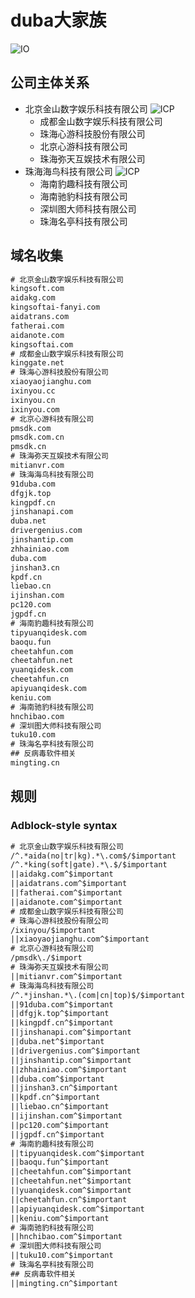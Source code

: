 # duba大家族

![IO](https://img.shields.io/badge/Last%20Updated-20230225-green)

## 公司主体关系

+ 北京金山数字娱乐科技有限公司 ![ICP](https://img.shields.io/badge/ICP-粤ICP备18107911号-green)
  + 成都金山数字娱乐科技有限公司
  + 珠海心游科技股份有限公司
  + 北京心游科技有限公司
  + 珠海弥天互娱技术有限公司
+ 珠海海鸟科技有限公司 ![ICP](https://img.shields.io/badge/ICP-粤ICP备18107911号-green)
  + 海南豹趣科技有限公司
  + 海南驰豹科技有限公司
  + 深圳图大师科技有限公司
  + 珠海名亭科技有限公司

## 域名收集

```txt
# 北京金山数字娱乐科技有限公司
kingsoft.com
aidakg.com
kingsoftai-fanyi.com
aidatrans.com
fatherai.com
aidanote.com
kingsoftai.com
# 成都金山数字娱乐科技有限公司
kinggate.net
# 珠海心游科技股份有限公司
xiaoyaojianghu.com
ixinyou.cc
ixinyou.cn
ixinyou.com
# 北京心游科技有限公司
pmsdk.com
pmsdk.com.cn
pmsdk.cn
# 珠海弥天互娱技术有限公司
mitianvr.com
# 珠海海鸟科技有限公司
91duba.com
dfgjk.top
kingpdf.cn
jinshanapi.com
duba.net
drivergenius.com
jinshantip.com
zhhainiao.com
duba.com
jinshan3.cn
kpdf.cn
liebao.cn
ijinshan.com
pc120.com
jgpdf.cn
# 海南豹趣科技有限公司
tipyuanqidesk.com
baoqu.fun
cheetahfun.com
cheetahfun.net
yuanqidesk.com
cheetahfun.cn
apiyuanqidesk.com
keniu.com
# 海南驰豹科技有限公司
hnchibao.com
# 深圳图大师科技有限公司
tuku10.com
# 珠海名亭科技有限公司
## 反病毒软件相关
mingting.cn
```

## 规则

### Adblock-style syntax

```txt
# 北京金山数字娱乐科技有限公司
/^.*aida(no|tr|kg).*\.com$/$important
/^.*king(soft|gate).*\.$/$important
||aidakg.com^$important
||aidatrans.com^$important
||fatherai.com^$important
||aidanote.com^$important
# 成都金山数字娱乐科技有限公司
# 珠海心游科技股份有限公司
/ixinyou/$important
||xiaoyaojianghu.com^$important
# 北京心游科技有限公司
/pmsdk\./$import
# 珠海弥天互娱技术有限公司
||mitianvr.com^$important
# 珠海海鸟科技有限公司
/^.*jinshan.*\.(com|cn|top)$/$important
||91duba.com^$important
||dfgjk.top^$important
||kingpdf.cn^$important
||jinshanapi.com^$important
||duba.net^$important
||drivergenius.com^$important
||jinshantip.com^$important
||zhhainiao.com^$important
||duba.com^$important
||jinshan3.cn^$important
||kpdf.cn^$important
||liebao.cn^$important
||ijinshan.com^$important
||pc120.com^$important
||jgpdf.cn^$important
# 海南豹趣科技有限公司
||tipyuanqidesk.com^$important
||baoqu.fun^$important
||cheetahfun.com^$important
||cheetahfun.net^$important
||yuanqidesk.com^$important
||cheetahfun.cn^$important
||apiyuanqidesk.com^$important
||keniu.com^$important
# 海南驰豹科技有限公司
||hnchibao.com^$important
# 深圳图大师科技有限公司
||tuku10.com^$important
# 珠海名亭科技有限公司
## 反病毒软件相关
||mingting.cn^$important
```
